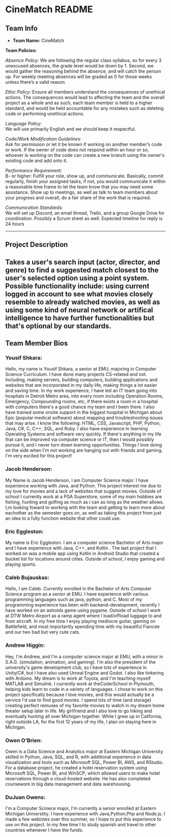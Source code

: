 # CineMatch README

## Team Info
- **Team Name:** CineMatch
  
**Team Policies:**  

  *Absence Policy:* 
    We are following the regular class syllabus, so for every 3 unexcused absences, the grade level would be down by 1. Second, we would gather the reasoning behind the absence, and will catch the person up. For weekly meeting absences will be graded as 0 for those weeks unless there’s a valid reason.    

  *Ethic Policy:*
    Ensure all members understand the consequences of unethical actions. The consequences would lead to affecting the team and the overall project as a whole and as such, each team member is held to a higher standard, and would be held accountable for any mistakes such as deleting code or performing unethical actions.

  *Language Policy:*  
    We will use primarily English and we should keep it respectful.  

  *Code/Work Modification Guidelines:*  
    Ask for permission or let it be known if working on another member’s code or work. If the owner of code does not respond within an hour or so, whoever is working on the code can create a new branch using the owner's existing code and add onto it. 

  *Performance Requirement:*  
    B- or higher: Fulfill your role, show up, and communicate. Basically, commit regularly, finish your assigned tasks, if not, you would communicate it within a reasonable time frame to let the team know that you may need some assistance. Show up to meetings, as well as talk to team members about your progress and overall, do a fair share of the work that is required.

  *Communication Standards:*  
    We will set up Discord, an email thread, Trello, and a group Google Drive for coordination. Possibly a Scrum sheet as well. Expected timeline for reply is 24 hours

---

## Project Description
Takes a user's search input (actor, director, and genre) to find a suggested match closest to the user's selected option using a point system. Possible functionality include: using current logged in account to see what movies closely resemble to already watched movies, as well as using some kind of neural network or artifical intelligence to have further functionalities but that's optional by our standards.
---

## Team Member Bios

### Yousif Shkara: 
Hello, my name is Yousif Shkara, a senior at EMU, majoring in Computer Science Curriculum. I have done many projects CS-related and not. Including, making servers, building computers, building applications and websites that are incorporated in my daily life, making things a lot easier and saving time. In my work experience, I have led an IT team going into hospitals in Detroit Metro area, into every room including Operation Rooms, Emergency, Compounding rooms, etc, if there exists a room in a hospital with computers there's a good chance my team and I been there. I also have trained some onsite support in the biggest hospital in Michigan about Epic (popular medical software) about mapping and troubleshooting issues that may arise. I know the following: HTML, CSS, Javascript, PHP, Python, Java, C#, C, C++, SQL, and Ruby. I also have experience in learning Operating Systems and software very quickly. If there's anything in my life that can be improved via computer science or IT, then I would possibly pursue it, and I never turn down learning opportunities. Things I love doing on the side when I'm not working are hanging out with friends and gaming. I'm very excited for this project!

### Jacob Henderson:
My Name is Jacob Henderson, I am Computer Science major. I have experience working with Java, and Python. This project interest me due to my love for movies and a lack of websites that suggest movies. Outside of school I currently work at a PGA Superstore, some of my main hobbies are fishing, hunting and golfing as much as i can as long as the weather allows. I;m looking foward to working with the team and getting to learn more about eachother as the semester goes on, as well as taking this project from just an idea to a fully function website that other could use.

### Eric Eggleston:
My name is Eric Eggleston. I am a computer science Bachelor of Arts major and I have experience with Java, C++, and Kotlin . The last project that I worked on was a mobile app using Kotlin in Android Studio that created a bucket list for locations around cities. Outside of school, I enjoy gaming and playing sports.

### Caleb Bujauskas: 
Hello, I am Caleb. Currently enrolled in the Bachelor of Arts Computer Science program as a senior at EMU. I have experience with various programming languages such as java, python, and C. Most of my programming experience has been with backend-development, recently I have worked on an astroids game using pygame. Outside of school I work at DTW Metro Airport as a ramp agent where I load/offload luggage to and from aircraft. In my free time I enjoy playing mediocre guitar, gaming on Battlefield, and most importantly spending time with my beautiful Fiancée and our two bad but very cute cats.

### Andrew Higgin:   
Hey, I'm Andrew, and I'm a computer science major at EMU, with a minor in S.A.G. (simulation, animation, and gaming). I'm also the president of the university's game development club, so I have lots of experience in Unity/C#, but I have also used Unreal Engine and Godot. I also like tinkering with Arduino. My dream is to work at Toyota, and I'm teaching myself MATLAB and Simulink. I currently work at theCoderSchool in Plymouth, helping kids learn to code in a variety of languages. I chose to work on this project specifically because I love movies, and this would actually be a service I'd use to find good movies. I spend lots of time (and storage) creating perfect remuxes of my favorite movies to watch in my dream home theater setup later in life. My girlfriend and I also love to go hiking and eventually hunting all over Michigan together. While I grew up in California, right outside LA, for the first 12 years of my life, I plan on staying here in Michigan.

### Owen O’Brien:  
Owen is a Data Science and Analytics major at Eastern Michigan University skilled in Python, Java, SQL, and R, with additional experience in data visualization and tools such as Microsoft SQL, Power BI, AWS, and RStudio. For a database project, he created a hotel reservation system using Microsoft SQL, Power BI, and WinSCP, which allowed users to make hotel reservations through a cloud-hosted website. He has also completed coursework in big data management and data warehousing.  


### DuJuan Owens:
I'm a Computer Scinece major, I'm currently a senior enrolled at Eastern Michigan Universtity. I have experience with Java,Python,Php and Node.js. I made a few webistes over this summer, so I hope to put this experience to use on this project. In my free time I to study spanish and travel to other countries whenever I have the funds.
